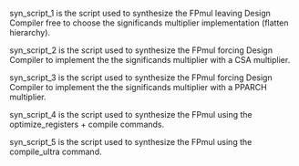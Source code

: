 syn_script_1 is the script used to synthesize the FPmul leaving Design Compiler free to choose the significands multiplier implementation (flatten hierarchy).

syn_script_2 is the script used to synthesize the FPmul forcing Design Compiler to implement the the significands multiplier with a CSA multiplier.

syn_script_3 is the script used to synthesize the FPmul forcing Design Compiler to implement the the significands multiplier with a PPARCH multiplier.

syn_script_4 is the script used to synthesize the FPmul using the optimize_registers + compile commands.

syn_script_5 is the script used to synthesize the FPmul using the compile_ultra command.
